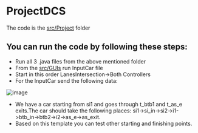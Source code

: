 # ProjectDCS

The code is the [src/Project](https://github.com/cristisocaci/ProjectDCS/tree/main/src/Project) folder


## You can run the code by following these steps:
 - Run all 3 .java files from the above mentioned folder
 - From the [src/GUIs](https://github.com/cristisocaci/ProjectDCS/tree/main/src/GUIs) run InputCar file
 - Start in this order LanesIntersection->Both Controllers
 - For the InputCar send the following data:
 
 ![image](https://user-images.githubusercontent.com/87123735/147955216-fd45cf4a-39bd-4c5a-8b16-96f64604d3e6.png)

 - We have a car starting from si1 and goes through t_btb1 and t_as_e exits.The car should take the following places: si1->si_in->si2->i1->btb_in->btb2->i2->as_e->as_exit.
 - Based on this template you can test other starting and finishing points. 
